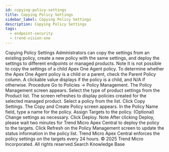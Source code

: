 ```yaml
---
id: copying-policy-settings
title: Copying Policy Settings
sidebar_label: Copying Policy Settings
description: Copying Policy Settings
tags:
  - endpoint-security
  - trend-vision-one
---
```


 Copying Policy Settings Administrators can copy the settings from an existing policy, create a new policy with the same settings, and deploy the settings to different endpoints or managed products. Note It is not possible to copy the settings of a child Apex One Agent policy. To determine whether the Apex One Agent policy is a child or a parent, check the Parent Policy column. A clickable value displays if the policy is a child, and N/A if otherwise. Procedure Go to Policies → Policy Management. The Policy Management screen appears. Select the type of product settings from the Product list. The screen refreshes to display policies created for the selected managed product. Select a policy from the list. Click Copy Settings. The Copy and Create Policy screen appears. In the Policy Name field, type a name for the policy. Assign Targets to the policy. (Optional) Change settings as necessary. Click Deploy. Note After clicking Deploy, please wait two minutes for Trend Micro Apex Central to deploy the policy to the targets. Click Refresh on the Policy Management screen to update the status information in the policy list. Trend Micro Apex Central enforces the policy settings on the targets every 24 hours. © 2025 Trend Micro Incorporated. All rights reserved.Search Knowledge Base